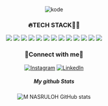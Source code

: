 <div align="center">
<img src="https://user-images.githubusercontent.com/74038190/212747903-e9bdf048-2dc8-41f9-b973-0e72ff07bfba.gif" alt="kode" widht="300"/>


<h3>🔥TECH STACK👨‍💻</H3>
<img src="https://img.shields.io/badge/Python-FFD43B?style=for-the-badge&logo=python&logoColor=blue"/> <img src="https://img.shields.io/badge/Pandas-2C2D72?style=for-the-badge&logo=pandas&logoColor=white"/> <img src="https://img.shields.io/badge/Numpy-777BB4?style=for-the-badge&logo=numpy&logoColor=white"/> <img src="https://img.shields.io/badge/HTML5-E34F26?style=for-the-badge&logo=html5&logoColor=white"/> <img src="https://img.shields.io/badge/CSS3-1572B6?style=for-the-badge&logo=css3&logoColor=white"/> <img src="https://img.shields.io/badge/C%2B%2B-00599C?style=for-the-badge&logo=c%2B%2B&logoColor=white"/> <img src="https://img.shields.io/badge/Docker-2CA5E0?style=for-the-badge&logo=docker&logoColor=whit"/> <img src="https://img.shields.io/badge/Jupyter-F37626.svg?&style=for-the-badge&logo=Jupyter&logoColor=white"/> <img src="https://img.shields.io/badge/Microsoft-666666?style=for-the-badge&logo=microsoft&logoColor=white"/> <img src="https://img.shields.io/badge/PowerBI-F2C811?style=for-the-badge&logo=Power%20BI&logoColor=white"/> <img src="https://img.shields.io/badge/Xampp-F37623?style=for-the-badge&logo=xampp&logoColor=white"/>
<img src="https://img.shields.io/badge/PHP-777BB4?style=for-the-badge&logo=php&logoColor=white"/> <img src="https://img.shields.io/badge/JavaScript-323330?style=for-the-badge&logo=javascript&logoColor=F7DF1Ee"/>



<h3>🚀Connect with me🚀</h3>

[![Instagram](https://img.shields.io/badge/Instagram-E4405F?style=for-the-badge&logo=instagram&logoColor=white)](https://instagram.com/mhmmdnasruloh/) [![LinkedIn](https://img.shields.io/badge/LinkedIn-0077B5?style=for-the-badge&logo=linkedin&logoColor=white)](https://linkedin.com/in/mnasruloh)
##### My github Stats

![M NASRULOH GitHub stats](https://github-readme-stats.vercel.app/api?username=mhmmdnasruloh&show_icons=true&theme=blue_navy)


